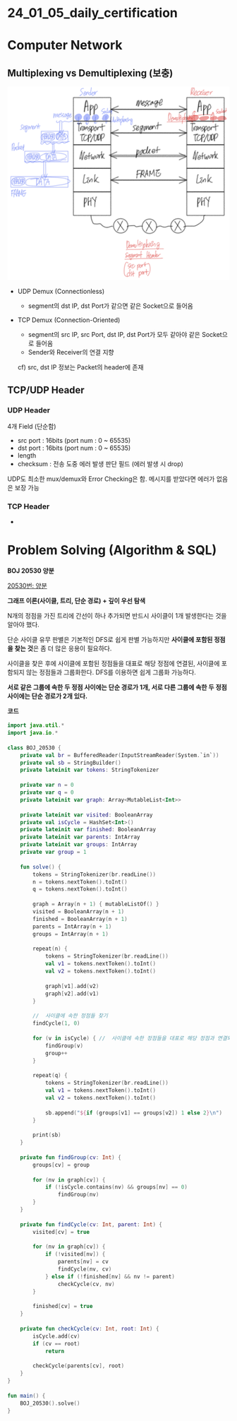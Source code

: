 # 24_01_05_daily_certification

# Computer Network

## Multiplexing vs Demultiplexing (보충)

![IMG_A1BEF1DAA789-1.jpeg](24_01_05_daily_certification%20e96e233e549b49cea76bd8a6521cc788/IMG_A1BEF1DAA789-1.jpeg)

- UDP Demux (Connectionless)
    - segment의 dst IP, dst Port가 같으면 같은 Socket으로 들어옴
- TCP Demux (Connection-Oriented)
    - segment의 src IP, src Port, dst IP, dst Port가 모두 같아야 같은 Socket으로 들어옴
    - Sender와 Receiver의 연결 지향
    
    cf) src, dst IP 정보는 Packet의 header에 존재
    

## TCP/UDP Header

### UDP Header

4개 Field (단순함)

- src port : 16bits (port num : 0 ~ 65535)
- dst port : 16bits (port num : 0 ~ 65535)
- length
- checksum : 전송 도중 에러 발생 판단 필드 (에러 발생 시 drop)

UDP도 최소한 mux/demux와 Error Checking은 함. 메시지를 받았다면 에러가 없음은 보장 가능

### TCP Header

- 

# Problem Solving (Algorithm & SQL)

**BOJ 20530 양분**

[20530번: 양분](https://www.acmicpc.net/problem/20530)

**그래프 이론(사이클, 트리, 단순 경로) + 깊이 우선 탐색**

N개의 정점을 가진 트리에 간선이 하나 추가되면 반드시 사이클이 1개 발생한다는 것을 알아야 했다.

단순 사이클 유무 판별은 기본적인 DFS로 쉽게 판별 가능하지만 **사이클에 포함된 정점을 찾는 것**은 좀 더 많은 응용이 필요하다.

사이클을 찾은 후에 사이클에 포함된 정점들을 대표로 해당 정점에 연결된, 사이클에 포함되지 않는 정점들과 그룹화한다. DFS를 이용하면 쉽게 그룹화 가능하다.

**서로 같은 그룹에 속한 두 정점 사이에는 단순 경로가 1개, 서로 다른 그룹에 속한 두 정점 사이에는 단순 경로가 2개 있다.**

**코드**

```kotlin
import java.util.*
import java.io.*

class BOJ_20530 {
    private val br = BufferedReader(InputStreamReader(System.`in`))
    private val sb = StringBuilder()
    private lateinit var tokens: StringTokenizer

    private var n = 0
    private var q = 0
    private lateinit var graph: Array<MutableList<Int>>

    private lateinit var visited: BooleanArray
    private val isCycle = HashSet<Int>()
    private lateinit var finished: BooleanArray
    private lateinit var parents: IntArray
    private lateinit var groups: IntArray
    private var group = 1

    fun solve() {
        tokens = StringTokenizer(br.readLine())
        n = tokens.nextToken().toInt()
        q = tokens.nextToken().toInt()

        graph = Array(n + 1) { mutableListOf() }
        visited = BooleanArray(n + 1)
        finished = BooleanArray(n + 1)
        parents = IntArray(n + 1)
        groups = IntArray(n + 1)

        repeat(n) {
            tokens = StringTokenizer(br.readLine())
            val v1 = tokens.nextToken().toInt()
            val v2 = tokens.nextToken().toInt()

            graph[v1].add(v2)
            graph[v2].add(v1)
        }

        //  사이클에 속한 정점들 찾기
        findCycle(1, 0)

        for (v in isCycle) { //  사이클에 속한 정점들을 대표로 해당 정점과 연결되며 사이클에 포함되지 않는 정점들을 그룹으로 묶음
            findGroup(v)
            group++
        }

        repeat(q) {
            tokens = StringTokenizer(br.readLine())
            val v1 = tokens.nextToken().toInt()
            val v2 = tokens.nextToken().toInt()

            sb.append("${if (groups[v1] == groups[v2]) 1 else 2}\n")
        }

        print(sb)
    }

    private fun findGroup(cv: Int) {
        groups[cv] = group

        for (nv in graph[cv]) {
            if (!isCycle.contains(nv) && groups[nv] == 0)
                findGroup(nv)
        }
    }

    private fun findCycle(cv: Int, parent: Int) {
        visited[cv] = true

        for (nv in graph[cv]) {
            if (!visited[nv]) {
                parents[nv] = cv
                findCycle(nv, cv)
            } else if (!finished[nv] && nv != parent)
                checkCycle(cv, nv)
        }

        finished[cv] = true
    }

    private fun checkCycle(cv: Int, root: Int) {
        isCycle.add(cv)
        if (cv == root)
            return

        checkCycle(parents[cv], root)
    }
}

fun main() {
    BOJ_20530().solve()
}
```